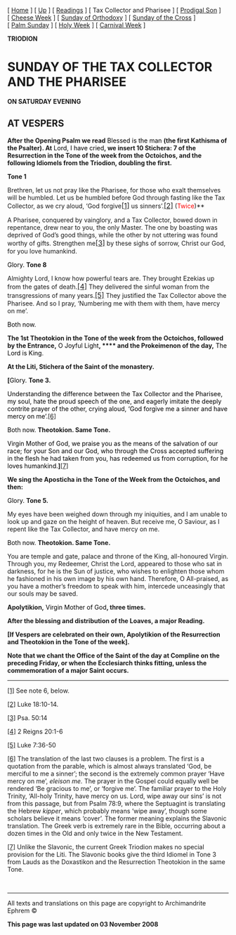 \[ [Home](index.md) \] \[ [Up](triodion.md) \] \[ [Readings](readLent.md) \] \[ Tax Collector and Pharisee \] \[ [Prodigal Son](ProdigalE.md) \] \[ [Cheese Week](cheese_week.md) \] \[ [Sunday of Orthodoxy](sunday_of_orthodoxy.md) \] \[ [Sunday of the Cross](sunday_of_the_cross.md) \] \[ [Palm Sunday](palm.md) \] \[ [Holy Week](holyweek.md) \] \[ [Carnival Week](carnival_week.md) \]

**TRIODION**

SUNDAY OF THE TAX COLLECTOR AND THE PHARISEE
============================================

**ON SATURDAY EVENING**

AT VESPERS
----------

**After the Opening Psalm we read** <span style="color:windowtext">Blessed is the man</span> **(the first Kathisma of the Psalter). At** <span style="color:windowtext">Lord, I have cried</span>**, we insert 10 Stichera: 7 of the Resurrection in the Tone of the week from the Octoichos, and the following Idiomels from the Triodion, doubling the first.**

**Tone 1**

Brethren, let us not pray like the Pharisee, for those who exalt themselves will be humbled. Let us be humbled before God through fasting like the Tax Collector, as we cry aloud, ‘God forgive<a href="#_ftn1" id="_ftnref1"><span class="MsoFootnoteReference" style="mso-special-character: footnote; font-size: 12.0pt; mso-bidi-font-size: 10.0pt">[1]</span></a> us sinners’.<a href="#_ftn2" id="_ftnref2"><span class="MsoFootnoteReference" style="mso-special-character: footnote; font-size: 12.0pt; mso-bidi-font-size: 10.0pt">[2]</span></a> <span style="mso-bidi-font-style:italic">(<span style="color:red">Twice</span>)</span>**

A Pharisee, conquered by vainglory, and a Tax Collector, bowed down in repentance, drew near to you, the only Master. The one by boasting was deprived of God’s good things, while the other by not uttering was found worthy of gifts. Strengthen me<a href="#_ftn3" id="_ftnref3"><span class="MsoFootnoteReference" style="mso-special-character: footnote; font-size: 12.0pt; mso-bidi-font-size: 10.0pt">[3]</span></a> by these sighs of sorrow, Christ our God, for you love humankind.

<span style="color:windowtext">Glory.</span> **Tone 8**

Almighty Lord, I know how powerful tears are. They brought Ezekias up from the gates of death.<a href="#_ftn4" id="_ftnref4"><span class="MsoFootnoteReference" style="mso-special-character: footnote; font-size: 12.0pt; mso-bidi-font-size: 10.0pt">[4]</span></a> They delivered the sinful woman from the transgressions of many years.<a href="#_ftn5" id="_ftnref5"><span class="MsoFootnoteReference" style="mso-special-character: footnote; font-size: 12.0pt; mso-bidi-font-size: 10.0pt">[5]</span></a> They justified the Tax Collector above the Pharisee. And so I pray, ‘Numbering me with them with them, have mercy on me’.

<span style="color:windowtext">Both now.</span>

**The 1st Theotokion in the Tone of the week from the Octoichos, followed by the Entrance,** <span style="color:windowtext">O Joyful Light</span>**, **** and the Prokeimenon of the day,** <span style="color:windowtext">The Lord is King</span>.

**At the Liti, Stichera of the Saint of the monastery.**

<span style="mso-bidi-font-style:italic">**\[**</span><span style="color:windowtext">Glory. </span>**Tone 3.**<span style="mso-bidi-font-size: 10.0pt"></span>

<span style="font-size:1.0pt;mso-bidi-font-size:10.0pt"> </span>

<span style="color: windowtext">Understanding the difference between the Tax Collector and the Pharisee, my soul, hate the proud speech of the one, and eagerly imitate the deeply contrite prayer of the other, crying aloud, ‘God forgive me a sinner and have mercy on me’.</span><a href="#_ftn6" id="_ftnref6"><span class="MsoFootnoteReference" style="mso-special-character: footnote; mso-bidi-font-size: 10.0pt">[6]</span></a><span style="color:windowtext"></span>

<span style="color:windowtext">Both now.</span> **Theotokion. Same Tone.**

<span style="color:windowtext">Virgin Mother of God, we praise you as the means of the salvation of our race; for your Son and our God, who through the Cross accepted suffering in the flesh he had taken from you, has redeemed us from corruption, for he loves humankind.</span><span style="mso-bidi-font-style:italic">**\]**</span><a href="#_ftn7" id="_ftnref7"><span class="MsoFootnoteReference" style="mso-special-character: footnote; mso-bidi-font-size: 10.0pt; mso-bidi-font-style: italic">[7]</span></a><span style="mso-bidi-font-style:italic"></span>

**We sing the Aposticha in the Tone of the Week from the Octoichos, and then:**

<span style="color:windowtext">Glory.</span> **Tone 5.**

My eyes have been weighed down through my iniquities, and I am unable to look up and gaze on the height of heaven. But receive me, O Saviour, as I repent like the Tax Collector, and have mercy on me.

<span style="color:windowtext">Both now.</span> **Theotokion. Same Tone.**

You are temple and gate, palace and throne of the King, all-honoured Virgin. Through you, my Redeemer, Christ the Lord, appeared to those who sat in darkness, for he is the Sun of justice, who wishes to enlighten those whom he fashioned in his own image by his own hand. Therefore, O All-praised, as you have a mother’s freedom to speak with him, intercede unceasingly that our souls may be saved.

**Apolytikion,** <span style="color:windowtext">Virgin Mother of God</span>**, three times.**

**After the blessing and distribution of the Loaves, a major Reading.**

**\[If Vespers are celebrated on their own, Apolytikion of the Resurrection and Theotokion in the Tone of the week\].**

**Note that we chant the Office of the Saint of the day at Compline on the preceding Friday, or when the Ecclesiarch thinks fitting, unless the commemoration of a major <span style="text-transform:uppercase">s</span>aint occurs.**

------------------------------------------------------------------------

<a href="#_ftnref1" id="_ftn1"><span class="MsoFootnoteReference" style="mso-special-character:
footnote">[1]</span></a> See note 6, below.

<a href="#_ftnref2" id="_ftn2"><span class="MsoFootnoteReference" style="mso-special-character:
footnote">[2]</span></a> Luke 18:10-14.

<a href="#_ftnref3" id="_ftn3"><span class="MsoFootnoteReference" style="mso-special-character:
footnote">[3]</span></a> Psa. 50:14

<a href="#_ftnref4" id="_ftn4"><span class="MsoFootnoteReference" style="mso-special-character:
footnote">[4]</span></a><span class="MsoFootnoteReference"> </span>2 Reigns 20:1-6<span class="MsoFootnoteReference" style="vertical-align:baseline;vertical-align:
baseline"></span>

<a href="#_ftnref5" id="_ftn5"><span class="MsoFootnoteReference" style="mso-special-character:
footnote">[5]</span></a> Luke 7:36-50

<a href="#_ftnref6" id="_ftn6"><span class="MsoFootnoteReference" style="mso-special-character:
footnote">[6]</span></a> The translation of the last two clauses is a problem. The first is a quotation from the parable, which is almost always translated ‘God, be merciful to me a sinner’; the second is the extremely common prayer ‘Have mercy on me’, *eleison me.* The prayer in the Gospel could equally well be rendered ‘Be gracious to me’, or ‘forgive me’. The familiar prayer to the Holy Trinity, ‘All-holy Trinity, have mercy on us. Lord, wipe away our sins’ is not from this passage, but from Psalm 78:9, where the Septuagint is translating the Hebrew *kipper*, which probably means ‘wipe away’, though some scholars believe it means ‘cover’. The former meaning explains the Slavonic translation. The Greek verb is extremely rare in the Bible, occurring about a dozen times in the Old and only twice in the New Testament.<span style="mso-spacerun: yes"> </span>

<a href="#_ftnref7" id="_ftn7"><span class="MsoFootnoteReference" style="mso-special-character:
footnote">[7]</span></a> Unlike the Slavonic, the current Greek Triodion makes no special provision for the Liti. The Slavonic books give the third Idiomel in Tone 3 from Lauds as the Doxastikon and the Resurrection Theotokion in the same Tone.<span style="mso-spacerun: yes"> </span>

 

------------------------------------------------------------------------

All texts and translations on this page are copyright to
Archimandrite Ephrem ©

**This page was last updated on 03 November 2008**
